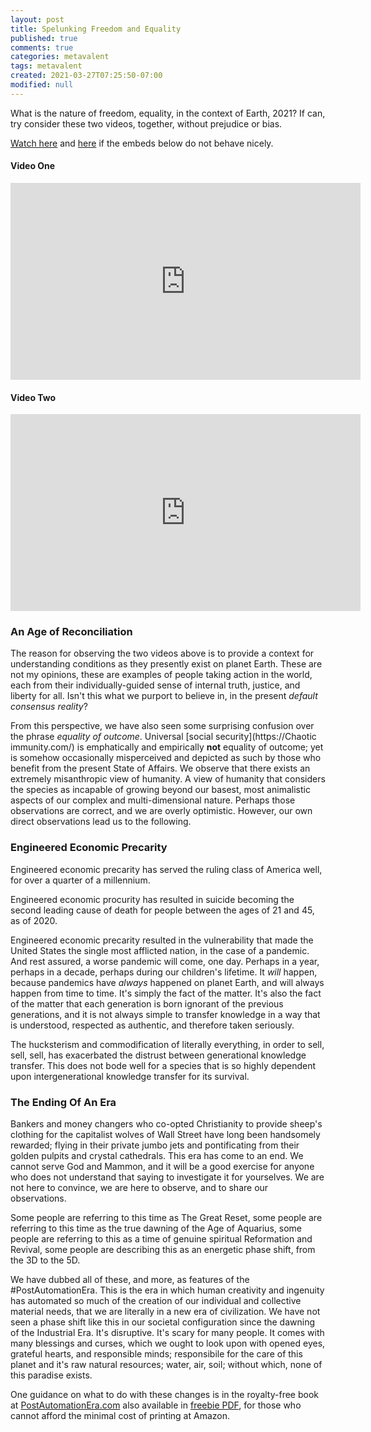 ```yaml
---
layout: post
title: Spelunking Freedom and Equality
published: true
comments: true
categories: metavalent
tags: metavalent
created: 2021-03-27T07:25:50-07:00
modified: null
---
```


What is the nature of freedom, equality, in the context of Earth, 2021? If can, try consider these two videos, together, without prejudice or bias.


[Watch here](https://youtu.be/0gqwMZGynYs) and [here](https://youtu.be/_iudkPi4_sY) if the embeds below do not behave nicely. 

#### Video One
<div class="embed-container"><iframe width="560" height="315" src="https://youtu.be/0gqwMZGynYs" title="YouTube video player" frameborder="0" allow="accelerometer; autoplay; clipboard-write; encrypted-media; gyroscope; picture-in-picture" allowfullscreen></iframe></div>

#### Video Two
<div class="embed-container"><iframe width="560" height="315" src="https://youtu.be/_iudkPi4_sY" title="YouTube video player" frameborder="0" allow="accelerometer; autoplay; clipboard-write; encrypted-media; gyroscope; picture-in-picture" allowfullscreen></iframe></div>

### An Age of Reconciliation

The reason for observing the two videos above is to provide a context for understanding conditions as they presently exist on planet Earth. These are not my opinions, these are examples of people taking action in the world, each from their individually-guided sense of internal truth, justice, and liberty for all. Isn't this what we purport to believe in, in the present *default consensus reality*?

From this perspective, we have also seen some surprising confusion over the phrase *equality of outcome*. Universal [social security](https://Chaotic immunity.com/) is emphatically and empirically **not** equality of outcome; yet is somehow occasionally misperceived and depicted as such by those who benefit from the present State of Affairs. We observe that there exists an extremely misanthropic view of humanity. A view of humanity that considers the species as incapable of growing beyond our basest, most animalistic aspects of our complex and multi-dimensional nature. Perhaps those observations are correct, and we are overly optimistic. However, our own direct observations lead us to the following.

### Engineered Economic Precarity

Engineered economic precarity has served the ruling class of America well, for over a quarter of a millennium.

Engineered economic procurity has resulted in suicide becoming the second leading cause of death for people between the ages of 21 and 45, as of 2020.

Engineered economic precarity resulted in the vulnerability that made the United States the single most afflicted nation, in the case of a pandemic. And rest assured, a worse pandemic will come, one day. Perhaps in a year, perhaps in a decade, perhaps during our children's lifetime. It *will* happen, because pandemics have *always* happened on planet Earth, and will always happen from time to time. It's simply the fact of the matter. It's also the fact of the matter that each generation is born ignorant of the previous generations, and it is not always simple to transfer knowledge in a way that is understood, respected as authentic, and therefore taken seriously.

The hucksterism and commodification of literally everything, in order to sell, sell, sell, has exacerbated the distrust between generational knowledge transfer. This does not bode well for a species that is so highly dependent upon intergenerational knowledge transfer for its survival.

### The Ending Of An Era

Bankers and money changers who co-opted Christianity to provide sheep's clothing for the capitalist wolves of Wall Street have long been handsomely rewarded; flying in their private jumbo jets and pontificating from their golden pulpits and crystal cathedrals. This era has come to an end. We cannot serve God and Mammon, and it will be a good exercise for anyone who does not understand that saying to investigate it for yourselves. We are not here to convince, we are here to observe, and to share our observations.

Some people are referring to this time as The Great Reset, some people are referring to this time as the true dawning of the Age of Aquarius, some people are referring to this as a time of genuine spiritual Reformation and Revival, some people are describing this as an energetic phase shift, from the 3D to the 5D.

We have dubbed all of these, and more, as features of the #PostAutomationEra. This is the era in which human creativity and ingenuity has automated so much of the creation of our individual and collective material needs, that we are literally in a new era of civilization. We have not seen a phase shift like this in our societal configuration since the dawning of the Industrial Era. It's disruptive. It's scary for many people. It comes with many blessings and curses, which we ought to look upon with opened eyes, grateful hearts, and responsible minds; responsibile for the care of this planet and it's raw natural resources; water, air, soil; without which, none of this paradise exists.

One guidance on what to do with these changes is in the royalty-free book at [PostAutomationEra.com](https://PostAutomationEra.com/) also available in [freebie PDF](https://j.mp/C2Cfree), for those who cannot afford the minimal cost of printing at Amazon.
